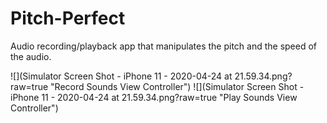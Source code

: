 # Pitch-Perfect
Audio recording/playback app that manipulates the pitch and the speed of the audio. 

![](Simulator Screen Shot - iPhone 11 - 2020-04-24 at 21.59.34.png?raw=true "Record Sounds View Controller")
![](Simulator Screen Shot - iPhone 11 - 2020-04-24 at 21.59.34.png?raw=true "Play Sounds View Controller")
